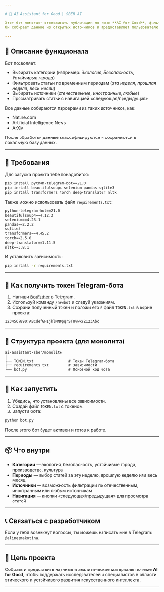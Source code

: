 ```yaml
---

# 🤖 AI Assistant for Good | SBER AI

Этот бот помогает отслеживать публикации по теме **AI for Good**, фильтруя их по категориям, периодам и источникам.  
Он собирает данные из открытых источников и предоставляет пользователю удобный интерфейс для просмотра статей.

---
```


## 📌 Описание функционала

Бот позволяет:

- Выбирать категории (например: *Экология*, *Безопасность*, *Устойчивые города*)
- Фильтровать статьи по временным периодам (*эта неделя*, *прошлая неделя*, *весь месяц*)
- Выбирать источники (*отечественные*, *иностранные*, *любые*)
- Просматривать статьи с навигацией «следующая/предыдущая»

Все данные собираются парсерами из таких источников, как:
- Nature.com
- Artificial Intelligence News
- ArXiv

После обработки данные классифицируются и сохраняются в локальную базу данных.

---

## 🧰 Требования

Для запуска проекта тебе понадобится:

```bash
pip install python-telegram-bot==21.0
pip install beautifulsoup4 selenium pandas sqlite3
pip install transformers torch deep-translator nltk
```

Также можно использовать файл `requirements.txt`:

```txt
python-telegram-bot==21.0
beautifulsoup4==4.12.3
selenium==4.23.1
pandas==2.2.2
sqlite3
transformers==4.45.2
torch==2.5.0
deep-translator==1.11.5
nltk==3.8.1
```

И установить зависимости:

```bash
pip install -r requirements.txt
```

---

## 🔑 Как получить токен Telegram-бота

1. Напиши [BotFather](https://t.me/BotFather) в Telegram.
2. Используй команду `/newbot` и следуй указаниям.
3. Сохрани полученный токен и положи его в файл `TOKEN.txt` в корне проекта:

```
1234567890:ABCdefGHIjklMNOpqrSTUvwxYZ123Abc
```

---

## 📁 Структура проекта (для монолита)

```
ai-assistant-sber/monolite
│
├── TOKEN.txt                # Токен Telegram-бота
├── requirements.txt         # Зависимости
└── bot.py                   # Основной код бота
```

---

## 🚀 Как запустить

1. Убедись, что установлены все зависимости.
2. Создай файл `TOKEN.txt` с токеном.
3. Запусти бота:

```bash
python bot.py
```

После этого бот будет активен и готов к работе.

---

## 📦 Что внутри

- **Категории** — экология, безопасность, устойчивые города, производство, культура
- **Периоды** — выбор статей за эту неделю, прошлую неделю или весь месяц
- **Источники** — возможность фильтрации по отечественным, иностранным или любым источникам
- **Навигация** — кнопки «следующая/предыдущая» для просмотра статей

---

## 📞 Связаться с разработчиком

Если у тебя возникнут вопросы, ты можешь написать мне в Telegram: `@alinesmakotina`.

---

## 🎯 Цель проекта

Собрать и представить научные и аналитические материалы по теме **AI for Good**, чтобы поддержать исследователей и специалистов в области этического и устойчивого развития искусственного интеллекта.

---
